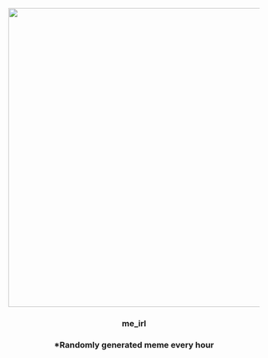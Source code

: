 <p align="center">
        <img src="https://i.redd.it/3l76w5x6nqv91.jpg" width="600" height="600">
        </p>
        <h3 align="center">me_irl</h3>
        <h3 align="center">*Randomly generated meme every hour</h3>
    